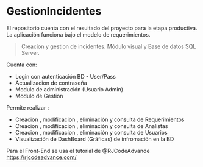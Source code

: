 # GestionIncidentes

El repositorio cuenta con el resultado del proyecto para la etapa productiva. La aplicación funciona bajo el modelo de requerimientos.

> Creacion y gestion de incidentes. Módulo visual y Base de datos SQL Server.

Cuenta con: 
- Login con autenticación BD - User/Pass
- Actualizacion de contraseña
- Modulo de administración (Usuario Admin)
- Modulo de Gestion 

Permite realizar : 
- Creacion , modificacion ,  eliminación y consulta de Requerimientos
- Creacion , modificacion ,  eliminación y consulta de Analistas 
- Creacion , modificacion ,  eliminación y consulta de Usuarios
- Visualización de  DashBoard  (Gráficas)  de infromación en la BD



Para el Front-End se usa el tutorial de  @RJCodeAdvande
 https://rjcodeadvance.com/
